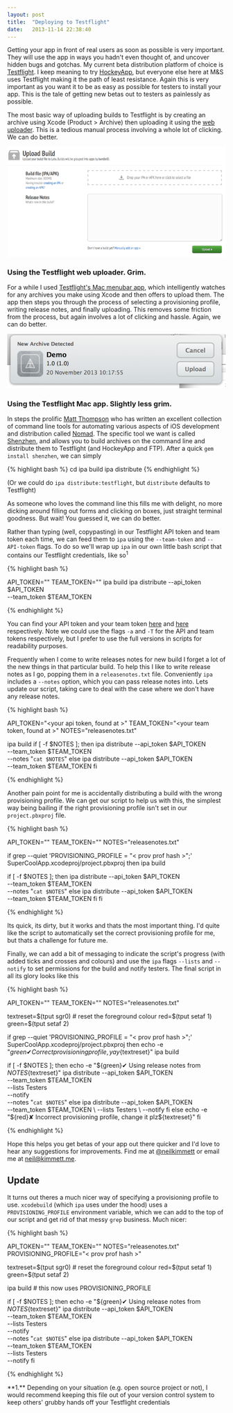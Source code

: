 ```yaml
---
layout: post
title:  "Deploying to Testflight"
date:   2013-11-14 22:38:40
---
```


Getting your app in front of real users as soon as possible is very important. They will use the app in ways you hadn't even thought of, and uncover hidden bugs and gotchas. My current beta distribution platform of choice is [Testflight](http://www.testflightapp.com). I keep meaning to try [HockeyApp](http://hockeyapp.net), but everyone else here at M&S uses Testflight making it the path of least resistance. Again this is very important as you want it to be as easy as possible for testers to install your app. This is the tale of getting new betas out to testers as painlessly as possible.

The most basic way of uploading builds to Testflight is by creating an archive using Xcode (Product > Archive) then uploading it using the [web uploader][Testflight Uploader]. This is a tedious manual process involving a whole lot of clicking. We can do better.

[Testflight Uploader]: https://testflightapp.com/dashboard/builds/add/

![Testflight web uploader](/assets/testflight1.png)
<h3>Using the Testflight web uploader. Grim.</h3>

For a while I used [Testflight's Mac menubar app][testflight-mac-app], which intelligently watches for any archives you make using Xcode and then offers to upload them. The app then steps you through the process of selecting a provisioning profile, writing release notes, and finally uploading. This removes some friction from the process, but again involves a lot of clicking and hassle. Again, we can do better.

[testflight-mac-app]: https://testflightapp.com/desktop/

![Testflight Menu bar app](/assets/testflight2.png)
<h3>Using the Testflight Mac app. Slightly less grim.</h3>

In steps the prolific [Matt Thompson](http://www.twitter.com/mattt) who has written an excellent collection of command line tools for automating various aspects of iOS development and distribution called [Nomad](http://www.nomad-cli.com). The specific tool we want is called [Shenzhen](https://github.com/nomad/shenzhen), and allows you to build archives on the command line and distribute them to Testflight (and HockeyApp and FTP). After a quick `gem install shenzhen`, we can simply

{% highlight bash %}
cd <project directory>
ipa build
ipa distribute
{% endhighlight %}

(Or we could do `ipa distribute:testflight`, but `distribute` defaults to Testflight)

As someone who loves the command line this fills me with delight, no more dicking around filling out forms and clicking on boxes, just straight terminal goodness. But wait! You guessed it, we can do better.

Rather than typing (well, copypasting) in our Testflight API token and team token each time, we can feed them to `ipa` using the `--team-token` and `--API-token` flags. To do so we'll wrap up `ipa` in our own little bash script that contains our Testflight credentials, like so<sup>1</sup>

{% highlight bash %}

API_TOKEN="<your api token>"
TEAM_TOKEN="<your team token>"
ipa build
ipa distribute --api_token $API_TOKEN \
               --team_token $TEAM_TOKEN

{% endhighlight %}

You can find your API token and your team token [here](https://testflightapp.com/account/#api) and [here](https://testflightapp.com/dashboard/team/edit/) respectively. Note we could use the flags `-a` and `-T` for the API and team tokens respectively, but I prefer to use the full versions in scripts for readability purposes.

Frequently when I come to write releases notes for new build I forget a lot of the new things in that particular build. To help this I like to write release notes as I go, popping them in a `releasenotes.txt` file. Conveniently `ipa` includes a `--notes` option, which you can pass release notes into. Lets update our script, taking care to deal with the case where we don't have any release notes.

{% highlight bash %}

API_TOKEN="<your api token, found at >"
TEAM_TOKEN="<your team token, found at >"
NOTES="releasenotes.txt"

ipa build
if [ -f $NOTES ];
then
   ipa distribute --api_token $API_TOKEN \
                  --team_token $TEAM_TOKEN \
                  --notes "`cat $NOTES`"
else
   ipa distribute --api_token $API_TOKEN \
                  --team_token $TEAM_TOKEN
fi

{% endhighlight %}

Another pain point for me is accidentally distributing a build with the wrong provisioning profile. We can get our script to help us with this, the simplest way being bailing if the right provisioning profile isn't set in our `project.pbxproj` file.

{% highlight bash %}

API_TOKEN="<your api token>"
TEAM_TOKEN="<your team token>"
NOTES="releasenotes.txt"

if grep --quiet 'PROVISIONING_PROFILE = "< prov prof hash >";' SuperCoolApp.xcodeproj/project.pbxproj
then
  ipa build

  if [ -f $NOTES ];
  then
     ipa distribute --api_token $API_TOKEN \
                    --team_token $TEAM_TOKEN \
                    --notes "`cat $NOTES`"
  else
     ipa distribute --api_token $API_TOKEN \
                    --team_token $TEAM_TOKEN
  fi
fi

{% endhighlight %}
    
Its quick, its dirty, but it works and thats the most important thing. I'd quite like the script to automatically set the correct provisioning profile for me, but thats a challenge for future me.

Finally, we can add a bit of messaging to indicate the script's progress (with added ticks and crosses and colours) and use the `ipa` flags `--lists` and `--notify` to set permissions for the build and notify testers. The final script in all its glory looks like this

{% highlight bash %}

API_TOKEN="<your api token>"
TEAM_TOKEN="<your team token>"
NOTES="releasenotes.txt"


textreset=$(tput sgr0) # reset the foreground colour
red=$(tput setaf 1)
green=$(tput setaf 2)

if grep --quiet 'PROVISIONING_PROFILE = "< prov prof hash >";' SuperCoolApp.xcodeproj/project.pbxproj
then
  echo -e "${green}✔ Correct provisioning profile, yay${textreset}"
  ipa build

  if [ -f $NOTES ];
  then
     echo -e "${green}✔ Using release notes from ${NOTES}${textreset}"
     ipa distribute --api_token $API_TOKEN \
                    --team_token $TEAM_TOKEN \
                    --lists Testers \
                    --notify \
                    --notes "`cat $NOTES`"
  else
     ipa distribute --api_token $API_TOKEN \
                    --team_token $TEAM_TOKEN \
                    --lists Testers \
                    --notify
  fi
else
  echo -e "${red}✘ Incorrect provisioning profile, change it plz${textreset}"
fi

{% endhighlight %}

Hope this helps you get betas of your app out there quicker and I'd love to hear any suggestions for improvements. Find me at [@neilkimmett](http://www.twitter.com/neilkimmett) or email me at [neil@kimmett.me](mailto:neil@kimmett.me).

## Update

It turns out theres a much nicer way of specifying a provisioning profile to use. `xcodebuild` (which `ipa` uses under the hood) uses a `PROVISIONING_PROFILE` environment variable, which we can add to the top of our script and get rid of that messy `grep` business. Much nicer:

{% highlight bash %}

API_TOKEN="<your api token>"
TEAM_TOKEN="<your team token>"
NOTES="releasenotes.txt"
PROVISIONING_PROFILE="< prov prof hash >"

textreset=$(tput sgr0) # reset the foreground colour
red=$(tput setaf 1)
green=$(tput setaf 2)

ipa build # this now uses PROVISIONING_PROFILE

if [ -f $NOTES ];
then
   echo -e "${green}✔ Using release notes from ${NOTES}${textreset}"
   ipa distribute --api_token $API_TOKEN \
                  --team_token $TEAM_TOKEN \
                  --lists Testers \
                  --notify \
                  --notes "`cat $NOTES`"
else
   ipa distribute --api_token $API_TOKEN \
                  --team_token $TEAM_TOKEN \
                  --lists Testers \
                  --notify
fi

{% endhighlight %}

<section class="footnotes">
**1.** Depending on your situation (e.g. open source project or not), I would recommend keeping this file out of your version control system to keep others' grubby hands off your Testflight credentials
</section>